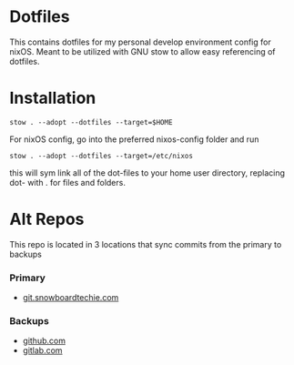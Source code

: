 # Dotfiles
This contains dotfiles for my personal develop environment config for nixOS. Meant to be utilized with GNU stow to allow easy referencing of dotfiles.

# Installation
```
stow . --adopt --dotfiles --target=$HOME
```
For nixOS config, go into the preferred nixos-config folder and run
```
stow . --adopt --dotfiles --target=/etc/nixos
```
this will sym link all of the dot-files to your home user directory, replacing dot- with . for files and folders.

# Alt Repos
This repo is located in 3 locations that sync commits from the primary to backups

### Primary
  - [git.snowboardtechie.com](https://git.snowboardtechie.com/bryan/nix-dotfiles)

### Backups
  - [github.com](https://github.com/snowboardtechie/nix-dotfiles)
  - [gitlab.com](https://gitlab.com/snowboardtechie/nix-dotfiles)
